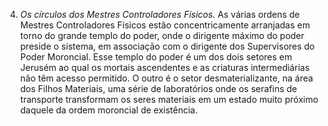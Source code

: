 ﻿4. *Os círculos dos Mestres Controladores Físicos.* As várias ordens de Mestres Controladores Físicos estão concentricamente arranjadas em torno do grande templo do poder, onde o dirigente máximo do poder preside o sistema, em associação com o dirigente dos Supervisores do Poder Moroncial. Esse templo do poder é um dos dois setores em Jerusém ao qual os mortais ascendentes e as criaturas intermediárias não têm acesso permitido. O outro é o setor desmaterializante, na área dos Filhos Materiais, uma série de laboratórios onde os serafins de transporte transformam os seres materiais em um estado muito próximo daquele da ordem moroncial de existência.